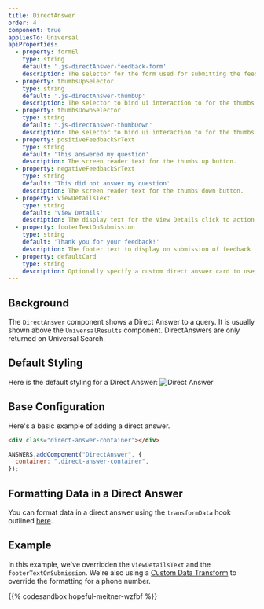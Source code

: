 ```yaml
---
title: DirectAnswer
order: 4
component: true
appliesTo: Universal
apiProperties:
  - property: formEl
    type: string
    default: '.js-directAnswer-feedback-form'
    description: The selector for the form used for submitting the feedback
  - property: thumbsUpSelector
    type: string
    default: '.js-directAnswer-thumbUp'
    description: The selector to bind ui interaction to for the thumbs up button
  - property: thumbsDownSelector
    type: string
    default: '.js-directAnswer-thumbDown'
    description: The selector to bind ui interaction to for the thumbs down button
  - property: positiveFeedbackSrText
    type: string
    default: 'This answered my question'
    description: The screen reader text for the thumbs up button.
  - property: negativeFeedbackSrText
    type: string
    default: 'This did not answer my question'
    description: The screen reader text for the thumbs down button.
  - property: viewDetailsText
    type: string
    default: 'View Details'
    description: The display text for the View Details click to action link, which is the website URL of the entity.
  - property: footerTextOnSubmission
    type: string
    default: 'Thank you for your feedback!'
    description: The footer text to display on submission of feedback
  - property: defaultCard
    type: string
    description: Optionally specify a custom direct answer card to use, which is the default when there are no matching card overrides. 
---
```


## Background

The `DirectAnswer` component shows a Direct Answer to a query. It is usually shown above the `UniversalResults` component. DirectAnswers are only returned on Universal Search. 

## Default Styling

Here is the default styling for a Direct Answer:
![Direct Answer](/img/docs/direct-answer/direct-answer-before.png)

## Base Configuration

Here's a basic example of adding a direct answer.
```html
<div class="direct-answer-container"></div>
```
```js
ANSWERS.addComponent("DirectAnswer", {
  container: ".direct-answer-container",
});
```

## Formatting Data in a Direct Answer
You can format data in a direct answer using the `transformData` hook outlined [here](/advanced-concepts/custom-data-transforms#example).

## Example
In this example, we've overridden the `viewDetailsText` and the `footerTextOnSubmission`. We're also using a [Custom Data Transform](/advanced-concepts/custom-data-transforms) to override the formatting for a phone number.

{{% codesandbox hopeful-meitner-wzfbf %}} 

